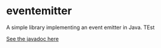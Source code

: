 
# eventemitter

A simple library implementing an event emitter in Java. TEst

[See the javadoc here](./javadoc)